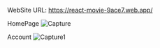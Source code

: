 WebSite URL: https://react-movie-9ace7.web.app/



HomePage
![Capture](https://github.com/Nilupul6/Frontend-Movie-Project-with-Authentication-using-react-Firebase/assets/152468856/fe5282c4-7fee-45f4-81e7-e8c158229945)



Account
![Capture1](https://github.com/Nilupul6/Frontend-Movie-Project-with-Authentication-using-react-Firebase/assets/152468856/d278b1cf-5cdb-4ba1-ba96-9d3515c53476)



